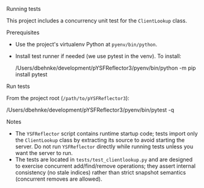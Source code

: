 Running tests

This project includes a concurrency unit test for the `ClientLookup` class.

Prerequisites
- Use the project's virtualenv Python at `pyenv/bin/python`.
- Install test runner if needed (we use pytest in the venv). To install:

  /Users/dbehnke/development/pYSFReflector3/pyenv/bin/python -m pip install pytest

Run tests

From the project root (`/path/to/pYSFReflector3`):

  /Users/dbehnke/development/pYSFReflector3/pyenv/bin/pytest -q

Notes
- The `YSFReflector` script contains runtime startup code; tests import only the `ClientLookup` class by extracting its source to avoid starting the server. Do not run `YSFReflector` directly while running tests unless you want the server to run.
- The tests are located in `tests/test_clientlookup.py` and are designed to exercise concurrent add/find/remove operations; they assert internal consistency (no stale indices) rather than strict snapshot semantics (concurrent removes are allowed).
